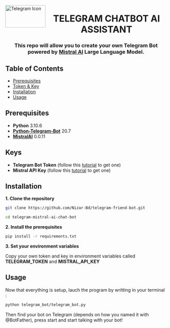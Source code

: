 <img align="left" width="125" height="70" src="https://logos-world.net/wp-content/uploads/2021/03/Telegram-Logo.png" alt="Telegram Icon"><h1 style="text-align: center;">TELEGRAM CHATBOT AI ASSISTANT</h1>


<h3  align='center'> This repo will allow you to create your own Telegram Bot powered by <a href="https://mistral.ai/">Mistral AI</a> Large Language Model.</h3>

## Table of Contents
- [Prerequisites](#Prerequisites)
- [Token & Key](#Keys)
- [Installation](#Installation)
- [Usage](#Usage)

## Prerequisites
- **Python** 3.10.6
- **<a href="https://python-telegram-bot.org/">Python-Telegram-Bot</a>** 20.7
- **<a href='https://docs.mistral.ai/api/'>MistralAI</a>** 0.0.11

## Keys
- **Telegram Bot Token** (follow this <a href='https://www.siteguarding.com/en/how-to-get-telegram-bot-api-token'>tutorial</a> to get one)
- **Mistral API Key** (follow this <a href=''>tutorial</a> to get one)

## Installation
**1. Clone the repository**
```bash
git clone https://github.com/Nizar-Bd/telegram-friend-bot.git

cd telegram-mistral-ai-chat-bot
```
**2. Install the prerequisites**
```bash
pip install -r requirements.txt
```
**3. Set your environment variables**

Copy your own token and key in environment variables called **TELEGRAM_TOKEN** and **MISTRAL_API_KEY**

## Usage

Now that everything is setup, lauch the program by writting in your terminal :
```bash
python telegram_bot/telegram_bot.py
```

Then find your bot on Telegram (depends on how you named it with @BotFather), press start and start talking with your bot!
